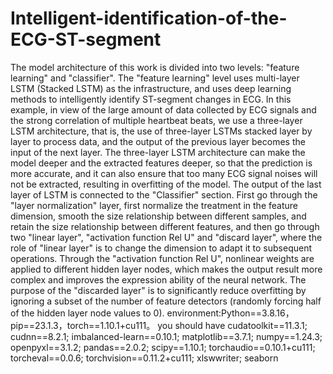 # Intelligent-identification-of-the-ECG-ST-segment
The model architecture of this work is divided into two levels: "feature learning" and "classifier".
The "feature learning" level uses multi-layer LSTM (Stacked LSTM) as the infrastructure, and uses deep learning methods to intelligently identify ST-segment changes in ECG.
In this example, in view of the large amount of data collected by ECG signals and the strong correlation of multiple heartbeat beats, we use a three-layer LSTM architecture, that is, the use of three-layer LSTMs stacked layer by layer to process data, and the output of the previous layer becomes the input of the next layer. The three-layer LSTM architecture can make the model deeper and the extracted features deeper, so that the prediction is more accurate, and it can also ensure that too many ECG signal noises will not be extracted, resulting in overfitting of the model.
The output of the last layer of LSTM is connected to the "Classifier" section. First go through the "layer normalization" layer, first normalize the treatment in the feature dimension, smooth the size relationship between different samples, and retain the size relationship between different features, and then go through two "linear layer", "activation function Rel U" and "discard layer", where the role of "linear layer" is to change the dimension to adapt it to subsequent operations. Through the "activation function Rel U", nonlinear weights are applied to different hidden layer nodes, which makes the output result more complex and improves the expression ability of the neural network. The purpose of the "discarded layer" is to significantly reduce overfitting by ignoring a subset of the number of feature detectors (randomly forcing half of the hidden layer node values to 0).
environment:Python==3.8.16，pip==23.1.3，torch==1.10.1+cu111。
you should have
cudatoolkit==11.3.1;
cudnn==8.2.1;
imbalanced-learn==0.10.1;
matplotlib==3.7.1;
numpy==1.24.3;
openpyxl==3.1.2;
pandas==2.0.2;
scipy==1.10.1;
torchaudio==0.10.1+cu111;
torcheval==0.0.6;
torchvision==0.11.2+cu111;
xlswwriter;
seaborn
